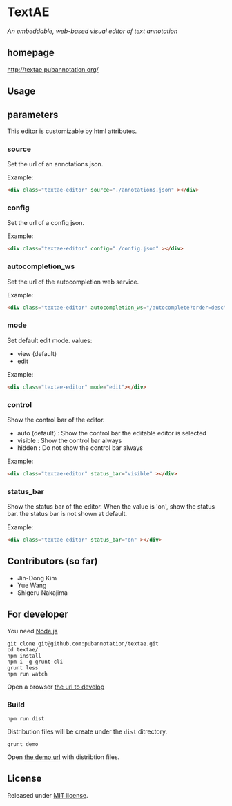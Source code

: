 TextAE
======

*An embeddable, web-based visual editor of text annotation*


homepage
--------

http://textae.pubannotation.org/

Usage
-----

## parameters

This editor is customizable by html attributes.

### source

Set the url of an annotations json.

Example:
```html
<div class="textae-editor" source="./annotations.json" ></div>
```

### config

Set the url of a config json.

Example:
```html
<div class="textae-editor" config="./config.json" ></div>
```

### autocompletion_ws

Set the url of the autocompletion web service.

Example:
```html
<div class="textae-editor" autocompletion_ws="/autocomplete?order=desc"></div>
```

### mode

Set default edit mode.
values:

- view (default)
- edit

Example:

```html
<div class="textae-editor" mode="edit"></div>
```

### control

Show the control bar of the editor.

- auto (default) : Show the control bar the editable editor is selected
- visible : Show the control bar always
- hidden : Do not show the control bar always

Example:
```html
<div class="textae-editor" status_bar="visible" ></div>
```

### status_bar

Show the status bar of the editor.
When the value is 'on', show the status bar.
the status bar is not shown at default.

Example:
```html
<div class="textae-editor" status_bar="on" ></div>
```

Contributors (so far)
---------------------

- Jin-Dong Kim
- Yue Wang
- Shigeru Nakajima


## For developer

You need [Node.js](https://nodejs.org)

```
git clone git@github.com:pubannotation/textae.git
cd textae/
npm install
npm i -g grunt-cli
grunt less
npm run watch
```

Open a browser [the url to develop](http://localhost:8000/dev/development.html)

### Build

```
npm run dist
```

Distribution files will be create under the `dist` ditrectory.

```
grunt demo
```

Open [the demo url](http://localhost:8000/dist/demo/development.html) with distribtion files.

License
-------

Released under [MIT license](http://opensource.org/licenses/MIT).
